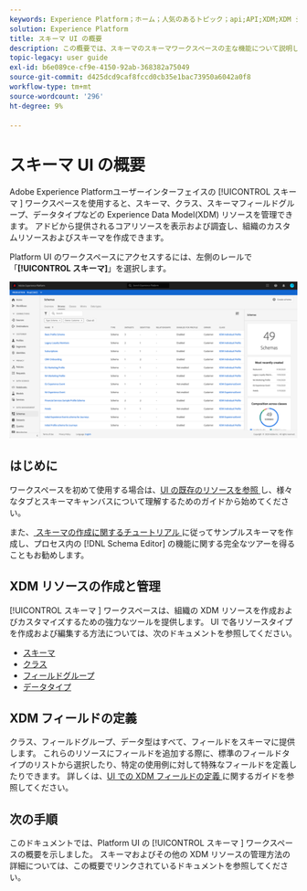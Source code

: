 ```yaml
---
keywords: Experience Platform；ホーム；人気のあるトピック；api;API;XDM;XDM システム；エクスペリエンスデータモデル；データモデル；ui；ワークスペース；
solution: Experience Platform
title: スキーマ UI の概要
description: この概要では、スキーマのスキーマワークスペースの主な機能について説明します。Experience Platform
topic-legacy: user guide
exl-id: b6e089ce-cf9e-4150-92ab-368382a75049
source-git-commit: d425dcd9caf8fccd0cb35e1bac73950a6042a0f8
workflow-type: tm+mt
source-wordcount: '296'
ht-degree: 9%

---
```


#  スキーマ UI の概要

Adobe Experience Platformユーザーインターフェイスの [!UICONTROL  スキーマ ] ワークスペースを使用すると、スキーマ、クラス、スキーマフィールドグループ、データタイプなどの Experience Data Model(XDM) リソースを管理できます。 アドビから提供されるコアリソースを表示および調査し、組織のカスタムリソースおよびスキーマを作成できます。

Platform UI のワークスペースにアクセスするには、左側のレールで「**[!UICONTROL スキーマ]**」を選択します。

![](../images/ui/overview/schemas-tab.png)

## はじめに

ワークスペースを初めて使用する場合は、[UI の既存のリソースを参照 ](./explore.md) し、様々なタブとスキーマキャンバスについて理解するためのガイドから始めてください。

また、[ スキーマの作成に関するチュートリアル ](../tutorials/create-schema-ui.md) に従ってサンプルスキーマを作成し、プロセス内の [!DNL Schema Editor] の機能に関する完全なツアーを得ることもお勧めします。

## XDM リソースの作成と管理

[!UICONTROL  スキーマ ] ワークスペースは、組織の XDM リソースを作成およびカスタマイズするための強力なツールを提供します。 UI で各リソースタイプを作成および編集する方法については、次のドキュメントを参照してください。

* [スキーマ](./resources/schemas.md)
* [クラス](./resources/classes.md)
* [フィールドグループ](./resources/field-groups.md)
* [データタイプ](./resources/data-types.md)

## XDM フィールドの定義

クラス、フィールドグループ、データ型はすべて、フィールドをスキーマに提供します。 これらのリソースにフィールドを追加する際に、標準のフィールドタイプのリストから選択したり、特定の使用例に対して特殊なフィールドを定義したりできます。 詳しくは、[UI での XDM フィールドの定義 ](./fields/overview.md) に関するガイドを参照してください。

## 次の手順

このドキュメントでは、Platform UI の [!UICONTROL  スキーマ ] ワークスペースの概要を示しました。 スキーマおよびその他の XDM リソースの管理方法の詳細については、この概要でリンクされているドキュメントを参照してください。
